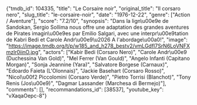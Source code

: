 {"tmdb_id": 104335, "title": "Le Corsaire noir", "original_title": "Il corsaro nero", "slug_title": "le-corsaire-noir", "date": "1976-12-22", "genre": ["Action / Aventure"], "score": "7.2/10", "synopsis": "Dans la lign\u00e9e de Sandokan, Sergio Sollima nous offre une adaptation des grandes aventures de Pirates imagin\u00e9es par Emilio Salgari, avec une interpr\u00e9tation de Kabri Bedi et Carole Andr\u00e9\u2026 A l'abordage\u00a0!", "image": "https://image.tmdb.org/t/p/w185_and_h278_bestv2/vmLGdfl7SrN6LoVNFXmzlr0iinO.jpg", "actors": ["Kabir Bedi (Corsaro Nero)", "Carole Andr\u00e9 (Duchessina Van Gold)", "Mel Ferrer (Van Gould)", "Angelo Infanti (Capitano Morgan)", "Sonja Jeannine (Yara)", "Salvatore Borgese (Carnaux)", "Edoardo Faieta (L'Olonnais)", "Jackie Basehart (Corsaro Rosso)", "Nicol\u00f2 Piccolomini (Corsaro Verde)", "Pietro Torrisi (Blanchot)", "Tony Renis (Jos\u00e9)", "Dagmar Lassander (Marchesa di Bermejo)"], "comments": [], "recommandations_id": [38537], "youtube_key": "vXaqaOepc-8"}